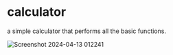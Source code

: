 # calculator
a simple calculator that performs all the basic functions.

![Screenshot 2024-04-13 012241](https://github.com/akhatabhowmik/calculator/assets/146415057/02f513bf-cfbe-4991-b1dd-108f051df595)
